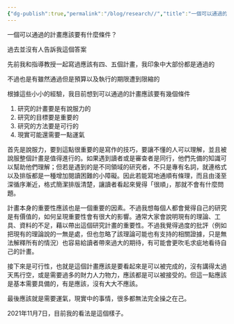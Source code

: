 ```yaml
---
{"dg-publish":true,"permalink":"/blog/research//","title":"一個可以通過的計畫應該要有什麼條件？","tags":["blog"]}
---
```




一個可以通過的計畫應該要有什麼條件？

過去並沒有人告訴我這個答案

先前我和指導教授一起寫過應該有四、五個計畫，我印象中大部份都是通過的

不過也是有雖然通過但是預算以及執行的期限遭到限縮的

根據這些小小的經驗，我目前想到可以通過的計畫應該要有幾個條件

1. 研究的計畫要是有說服力的
2. 研究的目標要是重要的
3. 研究的方法要是可行的
4. 現實可能還需要一點運氣

首先是說服力，要到這點很重要的是寫作的技巧，要讓不懂的人可以理解，並且被說服整個計畫是值得進行的。如果遇到讀者或是審查者是同行，他們先備的知識可以幫助他們理解；但若是遇到的是不同領域的研究者，不只是專有名詞，就連格式以及排版都是一種增加閱讀困難的小障礙。因此若能寫地通順有條理，而且由淺至深循序漸近，格式簡潔排版清楚，讓讀者看起來覺得「很順」，那就不會有什麼問題。

計畫本身的重要性應該也是一個重要的因素。不過我想每個人都會覺得自己的研究是有價值的，如何呈現重要性會有很大的影響。通常大家會說明現有的理論、工具、資料的不足，藉以帶出這個研究計畫的重要性。不過我覺得過度的批評（例如把現有的理論說的一無是處，但也忽略了該理論可能也有支持的相關證據，只是無法解釋所有的情況）也容易給讀者帶來過大的期待，有可能會更吹毛求疵地看待自己的計畫。

接下來是可行性，也就是這個計畫應該是要看起來是可以被完成的，沒有講得太過天馬行空，或是需要過多的財力人力物力，應該都是可以被接受的。但這一點應該是基本需要具備的，有是應該，沒有大大不應該。

最後應該就是需要運氣，現實中的事情，很多都無法完全操之在己。

2021年11月7日，目前我的看法是這個樣子。

